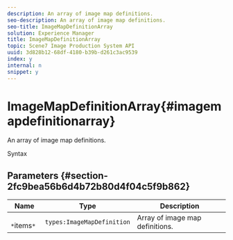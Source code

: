 ```yaml
---
description: An array of image map definitions.
seo-description: An array of image map definitions.
seo-title: ImageMapDefinitionArray
solution: Experience Manager
title: ImageMapDefinitionArray
topic: Scene7 Image Production System API
uuid: 3d828b12-68df-4180-b39b-d261c3ac9539
index: y
internal: n
snippet: y
---
```


# ImageMapDefinitionArray{#imagemapdefinitionarray}

An array of image map definitions.

 Syntax 

## Parameters {#section-2fc9bea56b6d4b72b80d4f04c5f9b862}

|  Name  | Type  | Description  |
|---|---|---|
|  ` *`items`*`  | `types:ImageMapDefinition`  | Array of image map definitions.  |

